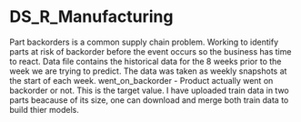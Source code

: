 # DS_R_Manufacturing
Part backorders is a common supply chain problem. Working to identify parts at risk of backorder before the event occurs so the business has time to react. Data file contains the historical data for the 8 weeks prior to the week we are trying to predict. The data was taken as weekly snapshots at the start of each week.
went_on_backorder - Product actually went on backorder or not. This is the target value.
I have uploaded train data in two parts beacause of its size, one can download and merge both train data to build thier models.
